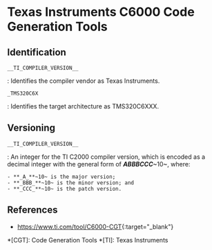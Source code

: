 # Texas Instruments C6000 Code Generation Tools

## Identification

`__TI_COMPILER_VERSION__`

:   Identifies the compiler vendor as Texas Instruments.

`_TMS320C6X`

:   Identifies the target architecture as TMS320C6XXX.

## Versioning

`__TI_COMPILER_VERSION__`

:   An integer for the TI C2000 compiler version, which is encoded as a decimal integer with the general form of **_ABBBCCC_**~10~, where:

    - **_A_**~10~ is the major version;
    - **_BBB_**~10~ is the minor version; and
    - **_CCC_**~10~ is the patch version.

## References

- <https://www.ti.com/tool/C6000-CGT>{:target="_blank"}

*[CGT]: Code Generation Tools
*[TI]: Texas Instruments
